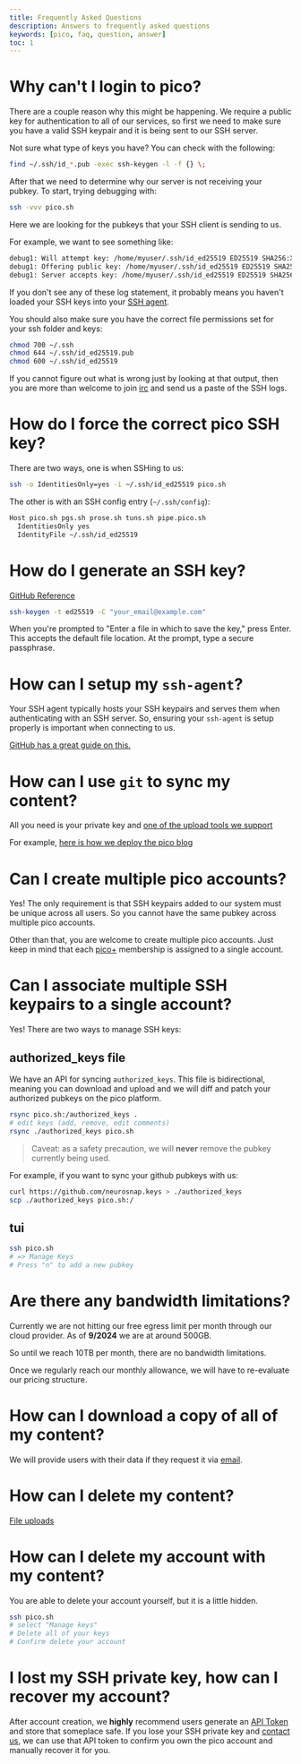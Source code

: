 ```yaml
---
title: Frequently Asked Questions
description: Answers to frequently asked questions 
keywords: [pico, faq, question, answer]
toc: 1
---
```


# Why can't I login to pico?

There are a couple reason why this might be happening. We require a public key
for authentication to all of our services, so first we need to make sure you
have a valid SSH keypair and it is being sent to our SSH server.

Not sure what type of keys you have? You can check with the following:

```bash
find ~/.ssh/id_*.pub -exec ssh-keygen -l -f {} \;
```

After that we need to determine why our server is not receiving your pubkey. To
start, trying debugging with:

```bash
ssh -vvv pico.sh
```

Here we are looking for the pubkeys that your SSH client is sending to us.

For example, we want to see something like:

```bash
debug1: Will attempt key: /home/myuser/.ssh/id_ed25519 ED25519 SHA256:XXX agent
debug1: Offering public key: /home/myuser/.ssh/id_ed25519 ED25519 SHA256:XXX agent
debug1: Server accepts key: /home/myuser/.ssh/id_ed25519 ED25519 SHA256:XXX agent
```

If you don't see any of these log statement, it probably means you haven't
loaded your SSH keys into your [SSH agent](#how-can-i-setup-my-ssh-agent).

You should also make sure you have the correct file permissions set for your ssh
folder and keys:

```bash
chmod 700 ~/.ssh
chmod 644 ~/.ssh/id_ed25519.pub
chmod 600 ~/.ssh/id_ed25519
```

If you cannot figure out what is wrong just by looking at that output, then you
are more than welcome to join [irc](/irc) and send us a paste of the SSH logs.

# How do I force the correct pico SSH key?

There are two ways, one is when SSHing to us:

```bash
ssh -o IdentitiesOnly=yes -i ~/.ssh/id_ed25519 pico.sh
```

The other is with an SSH config entry (`~/.ssh/config`):

```bash
Host pico.sh pgs.sh prose.sh tuns.sh pipe.pico.sh
  IdentitiesOnly yes
  IdentityFile ~/.ssh/id_ed25519
```

# How do I generate an SSH key?

[GitHub Reference](https://docs.github.com/en/authentication/connecting-to-github-with-ssh/generating-a-new-ssh-key-and-adding-it-to-the-ssh-agent)

```bash
ssh-keygen -t ed25519 -C "your_email@example.com"
```

When you're prompted to "Enter a file in which to save the key," press Enter.
This accepts the default file location. At the prompt, type a secure passphrase.

# How can I setup my `ssh-agent`?

Your SSH agent typically hosts your SSH keypairs and serves them when
authenticating with an SSH server. So, ensuring your `ssh-agent` is setup
properly is important when connecting to us.

[GitHub has a great guide on this.](https://docs.github.com/en/authentication/connecting-to-github-with-ssh/generating-a-new-ssh-key-and-adding-it-to-the-ssh-agent#adding-your-ssh-key-to-the-ssh-agent)

# How can I use `git` to sync my content?

All you need is your private key and
[one of the upload tools we support](/file-uploads)

For example,
[here is how we deploy the pico blog](https://github.com/picosh/official-blog/blob/main/.github/workflows/publish.yml)

# Can I create multiple pico accounts?

Yes! The only requirement is that SSH keypairs added to our system must be
unique across all users. So you cannot have the same pubkey across multiple pico
accounts.

Other than that, you are welcome to create multiple pico accounts. Just keep in
mind that each [pico+](/plus) membership is assigned to a single account.

# Can I associate multiple SSH keypairs to a single account?

Yes! There are two ways to manage SSH keys:

## authorized_keys file

We have an API for syncing `authorized_keys`. This file is bidirectional,
meaning you can download and upload and we will diff and patch your authorized
pubkeys on the pico platform.

```bash
rsync pico.sh:/authorized_keys .
# edit keys (add, remove, edit comments)
rsync ./authorized_keys pico.sh
```

> Caveat: as a safety precaution, we will **never** remove the pubkey currently
> being used.

For example, if you want to sync your github pubkeys with us:

```bash
curl https://github.com/neurosnap.keys > ./authorized_keys
scp ./authorized_keys pico.sh:/
```

## tui

```bash
ssh pico.sh
# => Manage Keys
# Press "n" to add a new pubkey
```

# Are there any bandwidth limitations?

Currently we are not hitting our free egress limit per month through our cloud
provider. As of **9/2024** we are at around 500GB.

So until we reach 10TB per month, there are no bandwidth limitations.

Once we regularly reach our monthly allowance, we will have to re-evaluate our
pricing structure.

# How can I download a copy of all of my content?

We will provide users with their data if they request it via
[email](mailto:hello@pico.sh).

# How can I delete my content?

[File uploads](/file-uploads#how-do-i-delete-files)

# How can I delete my account with my content?

You are able to delete your account yourself, but it is a little hidden.

```bash
ssh pico.sh
# select "Manage keys"
# Delete all of your keys
# Confirm delete your account
```

# I lost my SSH private key, how can I recover my account?

After account creation, we **highly** recommend users generate an
[API Token](/api-token) and store that someplace safe. If you lose your SSH
private key and [contact us](/contact), we can use that API token to confirm you
own the pico account and manually recover it for you.

